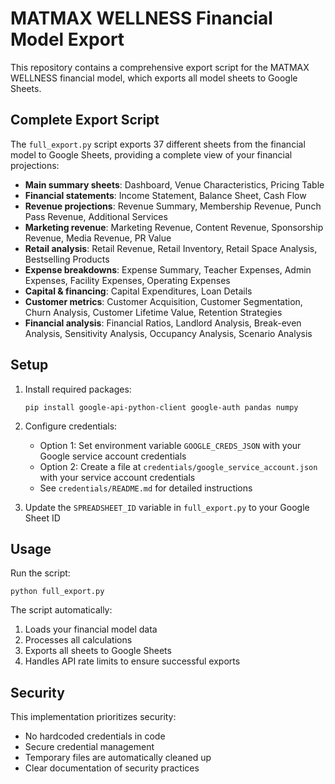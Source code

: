 # MATMAX WELLNESS Financial Model Export

This repository contains a comprehensive export script for the MATMAX WELLNESS financial model, which exports all model sheets to Google Sheets.

## Complete Export Script

The `full_export.py` script exports 37 different sheets from the financial model to Google Sheets, providing a complete view of your financial projections:

- **Main summary sheets**: Dashboard, Venue Characteristics, Pricing Table
- **Financial statements**: Income Statement, Balance Sheet, Cash Flow
- **Revenue projections**: Revenue Summary, Membership Revenue, Punch Pass Revenue, Additional Services
- **Marketing revenue**: Marketing Revenue, Content Revenue, Sponsorship Revenue, Media Revenue, PR Value
- **Retail analysis**: Retail Revenue, Retail Inventory, Retail Space Analysis, Bestselling Products
- **Expense breakdowns**: Expense Summary, Teacher Expenses, Admin Expenses, Facility Expenses, Operating Expenses
- **Capital & financing**: Capital Expenditures, Loan Details
- **Customer metrics**: Customer Acquisition, Customer Segmentation, Churn Analysis, Customer Lifetime Value, Retention Strategies
- **Financial analysis**: Financial Ratios, Landlord Analysis, Break-even Analysis, Sensitivity Analysis, Occupancy Analysis, Scenario Analysis

## Setup

1. Install required packages:
   ```
   pip install google-api-python-client google-auth pandas numpy
   ```

2. Configure credentials:
   - Option 1: Set environment variable `GOOGLE_CREDS_JSON` with your Google service account credentials
   - Option 2: Create a file at `credentials/google_service_account.json` with your service account credentials
   - See `credentials/README.md` for detailed instructions

3. Update the `SPREADSHEET_ID` variable in `full_export.py` to your Google Sheet ID

## Usage

Run the script:
```
python full_export.py
```

The script automatically:
1. Loads your financial model data
2. Processes all calculations
3. Exports all sheets to Google Sheets
4. Handles API rate limits to ensure successful exports

## Security

This implementation prioritizes security:
- No hardcoded credentials in code
- Secure credential management
- Temporary files are automatically cleaned up
- Clear documentation of security practices 